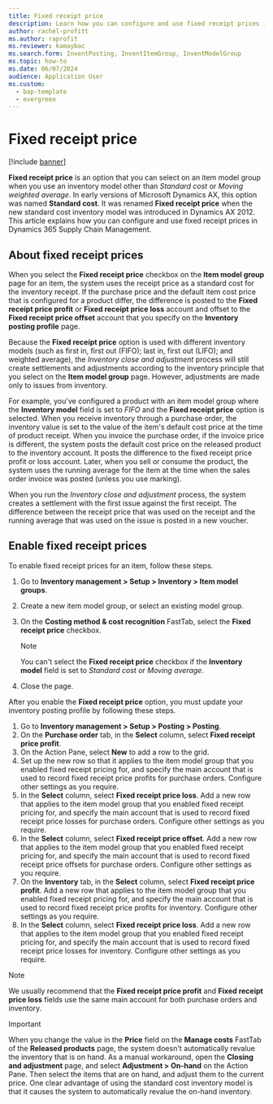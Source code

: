 ```yaml
---
title: Fixed receipt price
description: Learn how you can configure and use fixed receipt prices in Microsoft Dynamics 365 Supply Chain Management with an outline on fixed receipt prices. 
author: rachel-profitt
ms.author: raprofit
ms.reviewer: kamaybac
ms.search.form: InventPosting, InventItemGroup, InventModelGroup
ms.topic: how-to
ms.date: 06/07/2024
audience: Application User
ms.custom: 
  - bap-template
  - evergreen
---
```


# Fixed receipt price

[!include [banner](../includes/banner.md)]

**Fixed receipt price** is an option that you can select on an item model group when you use an inventory model other than *Standard cost* or *Moving weighted average*. In early versions of Microsoft Dynamics AX, this option was named **Standard cost**. It was renamed **Fixed receipt price** when the new standard cost inventory model was introduced in Dynamics AX 2012. This article explains how you can configure and use fixed receipt prices in Dynamics 365 Supply Chain Management.

## About fixed receipt prices

When you select the **Fixed receipt price** checkbox on the **Item model group** page for an item, the system uses the receipt price as a standard cost for the inventory receipt. If the purchase price and the default item cost price that is configured for a product differ, the difference is posted to the **Fixed receipt price profit** or **Fixed receipt price loss** account and offset to the **Fixed receipt price offset** account that you specify on the **Inventory posting profile** page.

Because the **Fixed receipt price** option is used with different inventory models (such as first in, first out (FIFO); last in, first out (LIFO); and weighted average), the *Inventory close and adjustment* process will still create settlements and adjustments according to the inventory principle that you select on the **Item model group** page. However, adjustments are made only to issues from inventory.

For example, you've configured a product with an item model group where the **Inventory model** field is set to *FIFO* and the **Fixed receipt price** option is selected. When you receive inventory through a purchase order, the inventory value is set to the value of the item's default cost price at the time of product receipt. When you invoice the purchase order, if the invoice price is different, the system posts the default cost price on the released product to the inventory account. It posts the difference to the fixed receipt price profit or loss account. Later, when you sell or consume the product, the system uses the running average for the item at the time when the sales order invoice was posted (unless you use marking).

When you run the *Inventory close and adjustment* process, the system creates a settlement with the first issue against the first receipt. The difference between the receipt price that was used on the receipt and the running average that was used on the issue is posted in a new voucher.

## Enable fixed receipt prices

To enable fixed receipt prices for an item, follow these steps.

1. Go to **Inventory management \> Setup \> Inventory \> Item model groups**.
2. Create a new item model group, or select an existing model group.
3. On the **Costing method & cost recognition** FastTab, select the **Fixed receipt price** checkbox.

    > [!NOTE]
    > You can't select the **Fixed receipt price** checkbox if the **Inventory model** field is set to *Standard cost* or *Moving average*.

4. Close the page.

After you enable the **Fixed receipt price** option, you must update your inventory posting profile by following these steps.

1. Go to **Inventory management \> Setup \> Posting \> Posting**.
1. On the **Purchase order** tab, in the **Select** column, select **Fixed receipt price profit**.
1. On the Action Pane, select **New** to add a row to the grid.
1. Set up the new row so that it applies to the item model group that you enabled fixed receipt pricing for, and specify the main account that is used to record fixed receipt price profits for purchase orders. Configure other settings as you require.
1. In the **Select** column, select **Fixed receipt price loss**. Add a new row that applies to the item model group that you enabled fixed receipt pricing for, and specify the main account that is used to record fixed receipt price losses for purchase orders. Configure other settings as you require.
1. In the **Select** column, select **Fixed receipt price offset**. Add a new row that applies to the item model group that you enabled fixed receipt pricing for, and specify the main account that is used to record fixed receipt price offsets for purchase orders. Configure other settings as you require.
1. On the **Inventory** tab, in the **Select** column, select **Fixed receipt price profit**. Add a new row that applies to the item model group that you enabled fixed receipt pricing for, and specify the main account that is used to record fixed receipt price profits for inventory. Configure other settings as you require.
1. In the **Select** column, select **Fixed receipt price loss**. Add a new row that applies to the item model group that you enabled fixed receipt pricing for, and specify the main account that is used to record fixed receipt price losses for inventory. Configure other settings as you require.

> [!NOTE]
> We usually recommend that the **Fixed receipt price profit** and **Fixed receipt price loss** fields use the same main account for both purchase orders and inventory.

> [!IMPORTANT]
> When you change the value in the **Price** field on the **Manage costs** FastTab of the **Released products** page, the system doesn't automatically revalue the inventory that is on hand. As a manual workaround, open the **Closing and adjustment** page, and select **Adjustment \> On-hand** on the Action Pane. Then select the items that are on hand, and adjust them to the current price. One clear advantage of using the standard cost inventory model is that it causes the system to automatically revalue the on-hand inventory.
